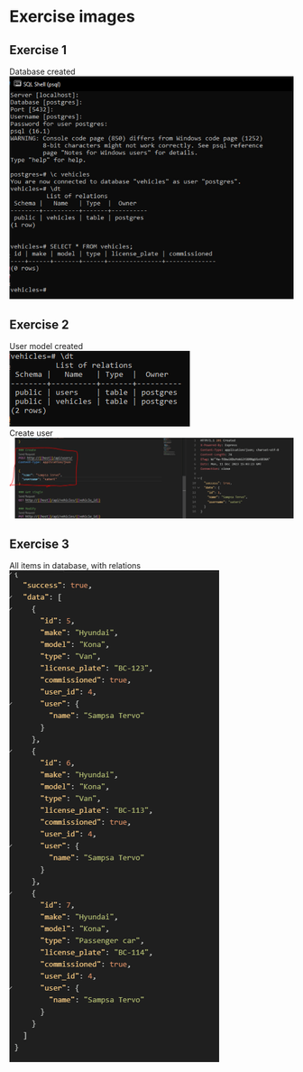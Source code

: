 # Exercise images


## Exercise 1
Database created
![1](Exercise-Images/Ex01.png)  

## Exercise 2
User model created  
![2](Exercise-Images/Ex02a.png)  
Create user  
![2](Exercise-Images/Ex02b.png)  
## Exercise 3
All items in database, with relations    
![3](Exercise-Images/Ex03.png)   


